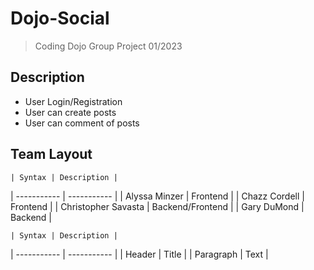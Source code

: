 # Dojo-Social
> Coding Dojo Group Project 01/2023

## Description
- User Login/Registration
- User can create posts
- User can comment of posts

## Team Layout
	| Syntax | Description |
| ----------- | ----------- |
| Alyssa Minzer | Frontend |
| Chazz Cordell | Frontend |
| Christopher Savasta | Backend/Frontend |
| Gary DuMond | Backend |


	| Syntax | Description |
| ----------- | ----------- |
| Header | Title |
| Paragraph | Text |
